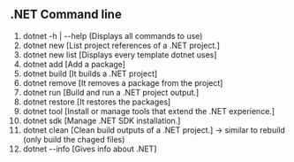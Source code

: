 ## .NET Command line

1. dotnet -h | --help (Displays all commands to use)
2. dotnet new [List project references of a .NET project.]
3. dotnet new list [Displays every template dotnet uses]
4. dotnet add [Add a package]
5. dotnet build [It builds a .NET project]
6. dotnet remove [It removes a package from the project]
7. dotnet run [Build and run a .NET project output.]
8. dotnet restore [It restores the packages]
9. dotnet tool [Install or manage tools that extend the .NET experience.]
10. dotnet sdk [Manage .NET SDK installation.]
11. dotnet clean [Clean build outputs of a .NET project.] -> similar to rebuild (only build the chaged files)
12. dotnet --info [Gives info about .NET]

